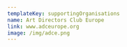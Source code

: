```yaml
---
templateKey: supportingOrganisations
name: Art Directors Club Europe
link: www.adceurope.org
image: /img/adce.png
---
```

